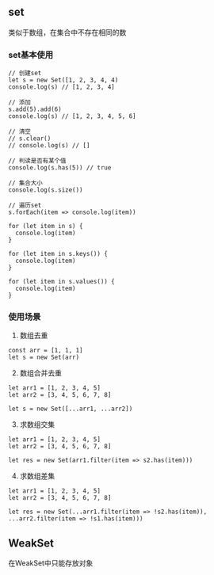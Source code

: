 ## set

类似于数组，在集合中不存在相同的数

### set基本使用
```
// 创建set
let s = new Set([1, 2, 3, 4, 4)
console.log(s) // [1, 2, 3, 4]

// 添加
s.add(5).add(6)
console.log(s) // [1, 2, 3, 4, 5, 6]

// 清空
// s.clear()
// console.log(s) // []

// 判读是否有某个值
console.log(s.has(5)) // true

// 集合大小
console.log(s.size())

// 遍历set
s.forEach(item => console.log(item))

for (let item in s) {
  console.log(item)
}

for (let item in s.keys()) {
  console.log(item)
}

for (let item in s.values()) {
  console.log(item)
}
```

### 使用场景

1. 数组去重

```
const arr = [1, 1, 1]
let s = new Set(arr)
```

2. 数组合并去重

```
let arr1 = [1, 2, 3, 4, 5]
let arr2 = [3, 4, 5, 6, 7, 8]

let s = new Set([...arr1, ...arr2])
```

3. 求数组交集

```
let arr1 = [1, 2, 3, 4, 5]
let arr2 = [3, 4, 5, 6, 7, 8]

let res = new Set(arr1.filter(item => s2.has(item)))
```

4. 求数组差集

```
let arr1 = [1, 2, 3, 4, 5]
let arr2 = [3, 4, 5, 6, 7, 8]

let res = new Set(...arr1.filter(item => !s2.has(item)), ...arr2.filter(item => !s1.has(item)))
```

## WeakSet

在WeakSet中只能存放对象

```

```